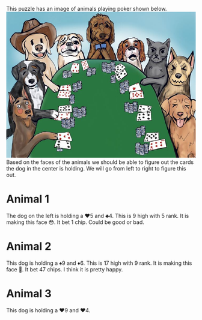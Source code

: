 This puzzle has an image of animals playing poker shown below.
![Puzzle](./dogs-playing-poker.png)
Based on the faces of the animals we should be able to figure out the cards the dog in the center is holding.
We will go from left to right to figure this out.
# Animal 1
The dog on the left is holding a ♥️5 and ♣️4.
This is 9 high with 5 rank.
It is making this face 😳.
It bet 1 chip.
Could be good or bad.
# Animal 2
This dog is holding a ♠️9 and ♦️6.
This is 17 high with 9 rank.
It is making this face 🤤.
It bet 47 chips.
I think it is pretty happy.
# Animal 3
This dog is holding a ♥️9 and ♥️4.
